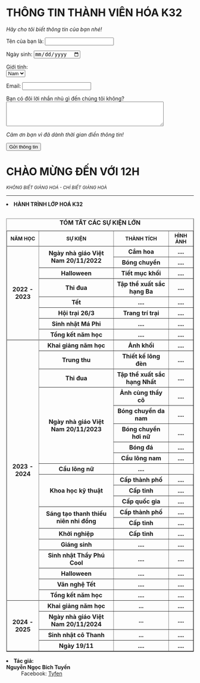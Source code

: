 <body>


<h1>THÔNG TIN THÀNH VIÊN HÓA K32</h1>


<p><em> Hãy cho tôi biết thông tin của bạn nhé!</em></p>


<form>
  <label for="username">Tên của bạn là:</label>
  <input type="text" id="username" name="username">
</form>


<form>
  <label for="birthdate">Ngày sinh:</label>
  <input type="date" id="birthdate" name="birthdate">
</form>
<form>
  <label for="gender">Giới tính:</label>
<br>
 <select id="gender" name="gender">
  <option value="Boy">Nam</option>
    <option value="Girl">Nữ</option>
 </select><br>
</form>

<form>
  <label for="email">Email:</label>
  <input type="email" id="email" name="email">
</form>

<form>
  <label for="feedback">Bạn có đôi lời nhắn nhủ gì đến chúng tôi không?</label><br>
  <textarea id="feedback" name="feedback" rows="4" cols="50"></textarea>
</form>
<p><em> Cảm ơn bạn vì đã dành thời gian điền thông tin!</em></p>

  <input type="submit" value="Gửi thông tin">
</form>
</body>



<!DOCTYPE html>
<html>
 <head>
  <meta charset = "utf-8">
  <title>12H</title>
 </head>
 <body>
  <div>
   <h1> CHÀO MỪNG ĐẾN VỚI 12H </h1>
   <p> <em> <small> KHÔNG BIẾT GIẢNG HOÁ - CHỈ BIẾT GIẢNG HOÀ </em> </small> </p>
   <hr> 
   <li> <strong>HÀNH TRÌNH LỚP HOÁ K32 </strong></li>
   <h2> </h2>
 	<table border ="1">
 <caption> <strong> TÓM TẮT CÁC SỰ KIỆN LỚN </strong> </caption>
 <tr> <th> <small> NĂM HỌC  </small></th> <th> <small>SỰ KIỆN  </small></th> <th><small> THÀNH TÍCH  </small></th> <th><small> HÌNH ẢNH </small></th>
 <tr> <th rowspan ="15"> 2022 - 2023 </th>  <th rowspan ="3"> Ngày nhà giáo Việt Nam 20/11/2022  </th> </tr>
	 <tr> <th> Cắm hoa </th> <th> .... </th> </tr>
	 <tr> <th> Bóng chuyền </th> <th> .... </th> </tr>
      <tr> <th rowspan ="2"> Halloween  </th> 
	 <tr> <th> Tiết mục khối </th> <th> .... </th> </tr>
     <tr> <th rowspan ="2"> Thi đua  </th> 
	 <tr> <th> Tập thể xuất sắc hạng Ba </th> <th> .... </th> </tr>
     <tr> <th rowspan ="2"> Tết </th> 
	 <tr> <th> .... </th> <th> .... </th> </tr>
     <tr> <th rowspan ="2"> Hội trại 26/3 </th> 
	 <tr> <th> Trang trí trại </th> <th> .... </th> </tr>
     <tr> <th rowspan ="2"> Sinh nhật Má Phi </th> 
	 <tr> <th> .... </th> <th> .... </th> </tr>
     <tr> <th rowspan ="2"> Tổng kết năm học </th> 
	 <tr> <th> .... </th> <th> .... </th> </tr>

<tr> <th rowspan ="32"> 2023 - 2024 </th>  <th rowspan ="2"> Khai giảng năm học  </th> </tr>
	 <tr> <th> Ảnh khối </th> <th> .... </th> </tr>
      <tr> <th rowspan ="2"> Trung thu  </th> 
	 <tr> <th> Thiết kế lông đèn </th> <th> .... </th> </tr>
     <tr> <th rowspan ="2"> Thi đua  </th> 
	 <tr> <th> Tập thể xuất sắc hạng Nhất </th> <th> .... </th> </tr>
     <tr> <th rowspan ="6"> Ngày nhà giáo Việt Nam 20/11/2023 </th> 
	 <tr> <th> Ảnh cùng thầy cô </th> <th> .... </th> </tr>
	 <tr> <th> Bóng chuyền da nam </th> <th> .... </th> </tr>
	 <tr> <th> Bóng chuyền hơi nữ</th> <th> .... </th> </tr>
	 <tr> <th> Bóng đá </th> <th> .... </th> </tr>
	 <tr> <th> Cầu lông nam</th> <th> .... </th> </tr>
	 <tr> <th> Cầu lông nữ</th> <th> .... </th> </tr>
     <tr> <th rowspan ="4"> Khoa học kỹ thuật </th> 
	 <tr> <th> Cấp thành phố </th> <th> .... </th> </tr>
	 <tr> <th> Cấp tỉnh </th> <th> .... </th> </tr>
	 <tr> <th> Cấp quốc gia </th> <th> .... </th> </tr>
     <tr> <th rowspan ="3"> Sáng tạo thanh thiếu niên nhi đồng </th> 
	 <tr> <th> Cấp thành phố </th> <th> .... </th> </tr>
	 <tr> <th> Cấp tỉnh </th> <th> .... </th> </tr>
     <tr> <th rowspan ="2"> Khởi nghiệp </th> 
	 <tr> <th> Cấp tỉnh</th> <th> .... </th> </tr>
<tr> <th rowspan ="2"> Giáng sinh </th> 
	 <tr> <th> .... </th> <th> .... </th> </tr>
     <tr> <th rowspan ="2"> Sinh nhật Thầy Phú Cool </th> 
	 <tr> <th> .... </th> <th> .... </th> </tr>
     <tr> <th rowspan ="2"> Halloween </th> 
	 <tr> <th> .... </th> <th> .... </th> </tr>
     <tr> <th rowspan ="2"> Văn nghệ Tết </th> 
	 <tr> <th> .... </th> <th> .... </th> </tr>
     <tr> <th rowspan ="2"> Tổng kết năm học </th> 
	 <tr> <th> .... </th> <th> .... </th> </tr>

 <tr> <th rowspan ="10"> 2024 - 2025 </th>  <th rowspan ="2"> Khai giảng năm học  </th> </tr>
	 <tr> <th> ... </th> <th> .... </th> </tr>
      <tr> <th rowspan ="2"> Ngày nhà giáo Việt Nam 20/11/2024  </th> 
	 <tr> <th> ... </th> <th> .... </th> </tr>
     <tr> <th rowspan ="2"> Sinh nhật cô Thanh  </th> 
	 <tr> <th> ... </th> <th> .... </th> </tr>
     <tr> <th rowspan ="2"> Ngày 19/11 </th> 
	 <tr> <th> .... </th> <th> .... </th> </tr>
<Table>
 
 <li> <strong> Tác giả:</strong></li>
	<dt><b>  Nguyễn Ngọc Bích Tuyền</b></dt>
	<dd> Facebook: <a href="https://www.facebook.com/profile.php?id=100049275588055"> Tyfen </a></dd>

	
  </div>
 </body>
</html>
